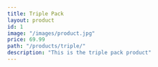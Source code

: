 ```yaml
---
title: Triple Pack
layout: product
id: 1
image: "/images/product.jpg"
price: 69.99
path: "/products/triple/"
description: "This is the triple pack product"
---
```

